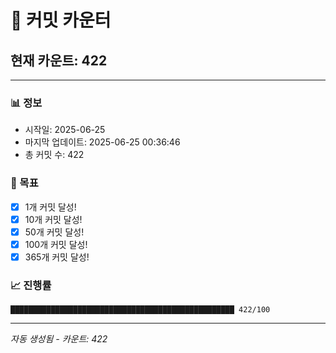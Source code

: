 # 🔢 커밋 카운터

## 현재 카운트: 422

---

### 📊 정보
- 시작일: 2025-06-25
- 마지막 업데이트: 2025-06-25 00:36:46
- 총 커밋 수: 422

### 🎯 목표
- [x] 1개 커밋 달성!
- [x] 10개 커밋 달성!
- [x] 50개 커밋 달성!
- [x] 100개 커밋 달성!
- [x] 365개 커밋 달성!

### 📈 진행률
```
██████████████████████████████████████████████████ 422/100
```

---
*자동 생성됨 - 카운트: 422*
